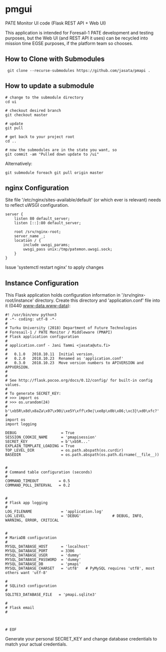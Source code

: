 # pmgui
PATE Monitor UI code (Flask REST API + Web UI)

This application is intended for Foresail-1 PATE development and testing purposes, but the Web UI (and REST API it uses) can be recycled into mission time EGSE purposes, if the platform team so chooses.

## How to Clone with Submodules

     git clone --recurse-submodules https://github.com/jasata/pmapi .

## How to update a submodule

    # change to the submodule directory
    cd ui

    # checkout desired branch
    git checkout master

    # update
    git pull

    # get back to your project root
    cd ..

    # now the submodules are in the state you want, so
    git commit -am "Pulled down update to /ui"

Alternatively:

    git submodule foreach git pull origin master

## nginx Configuration
Site file '/etc/nginx/sites-available/default' (or which ever is relevant) needs to reflect uWSGI configuration.

    server {
        listen 80 default_server;
        listen [::]:80 default_server;
    
        root /srv/nginx-root;
        server_name _;
        location / {
            include uwsgi_params;
            uwsgi_pass unix:/tmp/patemon.uwsgi.sock;
        }
    }

Issue 'systemctl restart nginx' to apply changes

## Instance Configuration
This Flask application holds configuration information in '/srv/nginx-root/instance' directory.
Create this directory and 'application.conf' file into it (0440 www-data.www-data):

    #! /usr/bin/env python3
    # -*- coding: utf-8 -*-
    #
    # Turku University (2018) Department of Future Technologies
    # Foresail-1 / PATE Monitor / Middleware (PMAPI)
    # Flask application configuration
    #
    # application.conf - Jani Tammi <jasata@utu.fi>
    #
    #   0.1.0   2018.10.11  Initial version.
    #   0.2.0   2018.10.23  Renamed as 'application.conf'
    #   0.3.0   2018.10.23  Move version numbers to APIVERSION and APPVERSION.
    #
    #
    # See http://flask.pocoo.org/docs/0.12/config/ for built-in config values.
    #
    # To generate SECRET_KEY:
    # >>> import os
    # >>> os.urandom(24)
    # b'\xb5R\x8d\x8aZa\x07\x90i\xe5Y\xff\x9e|\xe8p\x0b\x86;\xc3}\xd0\xfc?'
    #
    import os
    import logging

    DEBUG                    = True
    SESSION_COOKIE_NAME      = 'pmapisession'
    SECRET_KEY               = b'\xb5R...'
    EXPLAIN_TEMPLATE_LOADING = True
    TOP_LEVEL_DIR            = os.path.abspath(os.curdir)
    BASEDIR                  = os.path.abspath(os.path.dirname(__file__))


    #
    # Command table configuration (seconds)
    #
    COMMAND_TIMEOUT         = 0.5
    COMMAND_POLL_INTERVAL   = 0.2


    #
    # Flask app logging
    #
    LOG_FILENAME             = 'application.log'
    LOG_LEVEL                = 'DEBUG'              # DEBUG, INFO, WARNING, ERROR, CRITICAL


    #
    # MariaDB configuration
    #
    MYSQL_DATABASE_HOST      = 'localhost'
    MYSQL_DATABASE_PORT      = 3306
    MYSQL_DATABASE_USER      = 'dummy'
    MYSQL_DATABASE_PASSWORD  = 'dummy'
    MYSQL_DATABASE_DB        = 'pmapi'
    MYSQL_DATABASE_CHARSET   = 'utf8'	# PyMySQL requires 'utf8', most others want 'utf-8'

    #
    # SQLite3 configuration
    #
    SQLITE3_DATABASE_FILE   = 'pmapi.sqlite3'

    #
    # Flask email
    #



    # EOF


Generate your personal SECRET_KEY and change database credentials to match your actual credentials.
